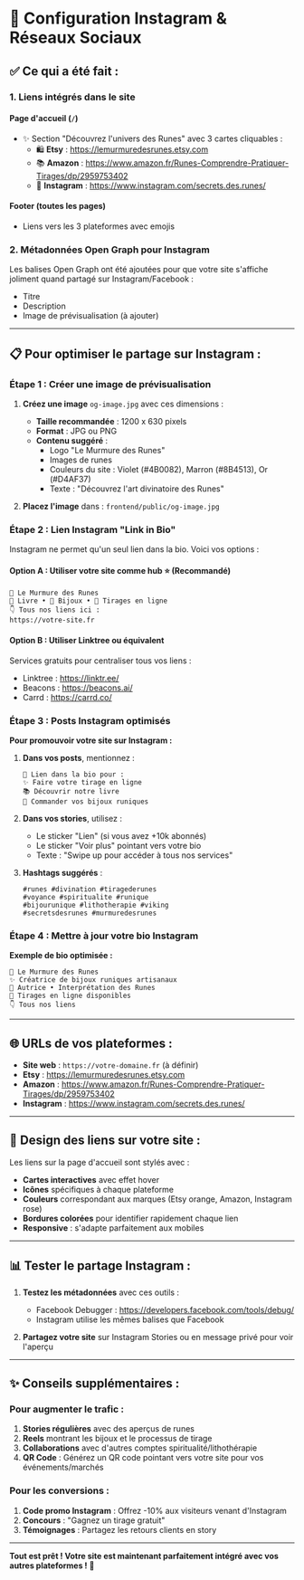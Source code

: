 # 📸 Configuration Instagram & Réseaux Sociaux

## ✅ Ce qui a été fait :

### 1. **Liens intégrés dans le site**

#### **Page d'accueil** (`/`)
- ✨ Section "Découvrez l'univers des Runes" avec 3 cartes cliquables :
  - 🛍️ **Etsy** : https://lemurmuredesrunes.etsy.com
  - 📚 **Amazon** : https://www.amazon.fr/Runes-Comprendre-Pratiquer-Tirages/dp/2959753402
  - 📸 **Instagram** : https://www.instagram.com/secrets.des.runes/

#### **Footer** (toutes les pages)
- Liens vers les 3 plateformes avec emojis

### 2. **Métadonnées Open Graph pour Instagram**

Les balises Open Graph ont été ajoutées pour que votre site s'affiche joliment quand partagé sur Instagram/Facebook :
- Titre
- Description
- Image de prévisualisation (à ajouter)

---

## 📋 Pour optimiser le partage sur Instagram :

### **Étape 1 : Créer une image de prévisualisation**

1. **Créez une image** `og-image.jpg` avec ces dimensions :
   - **Taille recommandée** : 1200 x 630 pixels
   - **Format** : JPG ou PNG
   - **Contenu suggéré** :
     - Logo "Le Murmure des Runes"
     - Images de runes
     - Couleurs du site : Violet (#4B0082), Marron (#8B4513), Or (#D4AF37)
     - Texte : "Découvrez l'art divinatoire des Runes"

2. **Placez l'image** dans : `frontend/public/og-image.jpg`

### **Étape 2 : Lien Instagram "Link in Bio"**

Instagram ne permet qu'un seul lien dans la bio. Voici vos options :

#### **Option A : Utiliser votre site comme hub** ⭐ (Recommandé)
```
🔮 Le Murmure des Runes
📖 Livre • 💍 Bijoux • 🎯 Tirages en ligne
👇 Tous nos liens ici :
https://votre-site.fr
```

#### **Option B : Utiliser Linktree ou équivalent**
Services gratuits pour centraliser tous vos liens :
- Linktree : https://linktr.ee/
- Beacons : https://beacons.ai/
- Carrd : https://carrd.co/

### **Étape 3 : Posts Instagram optimisés**

**Pour promouvoir votre site sur Instagram :**

1. **Dans vos posts**, mentionnez :
   ```
   🔗 Lien dans la bio pour :
   ✨ Faire votre tirage en ligne
   📚 Découvrir notre livre
   💍 Commander vos bijoux runiques
   ```

2. **Dans vos stories**, utilisez :
   - Le sticker "Lien" (si vous avez +10k abonnés)
   - Le sticker "Voir plus" pointant vers votre bio
   - Texte : "Swipe up pour accéder à tous nos services"

3. **Hashtags suggérés** :
   ```
   #runes #divination #tiragederunes 
   #voyance #spiritualite #runique
   #bijourunique #lithotherapie #viking
   #secretsdesrunes #murmuredesrunes
   ```

### **Étape 4 : Mettre à jour votre bio Instagram**

**Exemple de bio optimisée :**
```
🔮 Le Murmure des Runes
✨ Créatrice de bijoux runiques artisanaux
📖 Autrice • Interprétation des Runes
🎯 Tirages en ligne disponibles
👇 Tous nos liens
```

---

## 🌐 URLs de vos plateformes :

- **Site web** : `https://votre-domaine.fr` (à définir)
- **Etsy** : https://lemurmuredesrunes.etsy.com
- **Amazon** : https://www.amazon.fr/Runes-Comprendre-Pratiquer-Tirages/dp/2959753402
- **Instagram** : https://www.instagram.com/secrets.des.runes/

---

## 🎨 Design des liens sur votre site :

Les liens sur la page d'accueil sont stylés avec :
- **Cartes interactives** avec effet hover
- **Icônes** spécifiques à chaque plateforme
- **Couleurs** correspondant aux marques (Etsy orange, Amazon, Instagram rose)
- **Bordures colorées** pour identifier rapidement chaque lien
- **Responsive** : s'adapte parfaitement aux mobiles

---

## 📊 Tester le partage Instagram :

1. **Testez les métadonnées** avec ces outils :
   - Facebook Debugger : https://developers.facebook.com/tools/debug/
   - Instagram utilise les mêmes balises que Facebook

2. **Partagez votre site** sur Instagram Stories ou en message privé pour voir l'aperçu

---

## ✨ Conseils supplémentaires :

### **Pour augmenter le trafic :**
1. **Stories régulières** avec des aperçus de runes
2. **Reels** montrant les bijoux et le processus de tirage
3. **Collaborations** avec d'autres comptes spiritualité/lithothérapie
4. **QR Code** : Générez un QR code pointant vers votre site pour vos événements/marchés

### **Pour les conversions :**
1. **Code promo Instagram** : Offrez -10% aux visiteurs venant d'Instagram
2. **Concours** : "Gagnez un tirage gratuit"
3. **Témoignages** : Partagez les retours clients en story

---

**Tout est prêt ! Votre site est maintenant parfaitement intégré avec vos autres plateformes ! 🎉**
